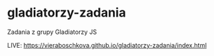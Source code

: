 # gladiatorzy-zadania
Zadania z grupy Gladiatorzy JS

LIVE:
https://vieraboschkova.github.io/gladiatorzy-zadania/index.html
